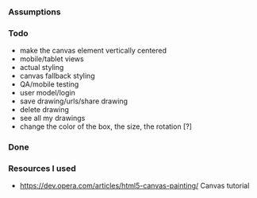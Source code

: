 ### Assumptions


### Todo

* make the canvas element vertically centered
* mobile/tablet views
* actual styling
* canvas fallback styling
* QA/mobile testing
* user model/login
* save drawing/urls/share drawing
* delete drawing
* see all my drawings
* change the color of the box, the size, the rotation [?]

### Done


### Resources I used

* https://dev.opera.com/articles/html5-canvas-painting/ Canvas tutorial

